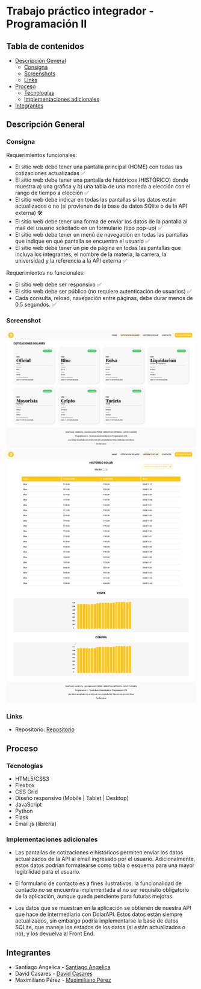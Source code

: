 # Trabajo práctico integrador - Programación II

## Tabla de contenidos

- [Descripción General](#descripcion-general)
  - [Consigna](#consigna)
  - [Screenshots](#screenshots)
  - [Links](#links)
- [Proceso](#proceso)
  - [Tecnologías](#tecnologias)
  - [Implementaciones adicionales](#implementaciones-adicionales)
- [Integrantes](#integrantes)

## Descripción General

### Consigna

Requerimientos funcionales:

- El sitio web debe tener una pantalla principal (HOME) con todas las cotizaciones actualizadas ✅
- El sitio web debe tener una pantalla de históricos (HISTÓRICO) donde muestra a) una gráfica y b) una tabla de una moneda a elección con el rango de tiempo a elección ✅
- El sitio web debe indicar en todas las pantallas si los datos están actualizados o no (si provienen de la base de datos SQlite o de la API externa) 🛠
- El sitio web debe tener una forma de enviar los datos de la pantalla al mail del usuario solicitado en un formulario (tipo pop-up) ✅
- El sitio web debe tener un menú de navegación en todas las pantallas que indique en qué pantalla se encuentra el usuario ✅
- El sitio web debe tener un pie de página en todas las pantallas que incluya los integrantes, el nombre de la materia, la carrera, la universidad y la referencia a la API externa ✅

Requerimientos no funcionales:

- El sitio web debe ser responsivo ✅
- El sitio web debe ser público (no requiere autenticación de usuarios) ✅
- Cada consulta, reload, navegación entre páginas, debe durar menos de 0.5 segundos. ✅

### Screenshot

![desktop-cotizaciones](public/assets/screenshots/cotizaciones_desktop.png)
![desktop-historico](public/assets/screenshots/historico_desktop.png)

### Links

- Repositorio: [Repositorio](https://github.com/SantiAngelica/TPFinal-PROGRAMACION-22-)

## Proceso

### Tecnologías

- HTML5/CSS3
- Flexbox
- CSS Grid
- Diseño responsivo (Mobile | Tablet | Desktop)
- JavaScript
- Python
- Flask
- Email.js (librería)

### Implementaciones adicionales

- Las pantallas de cotizaciones e históricos permiten envíar los datos actualizados de la API al email ingresado por el usuario. Adicionalmente, estos datos podrían formatearse como tabla o esquema para una mayor legibilidad para el usuario.

- El formulario de contacto es a fines ilustrativos: la funcionalidad de contacto no se encuentra implementada al no ser requisito obligatorio de la aplicación, aunque queda pendiente para futuras mejoras.

- Los datos que se muestran en la aplicación se obtienen de nuestra API que hace de intermediario con DolarAPI. Estos datos están siempre actualizados, sin embargo podría implementarse la base de datos SQLite, que maneje los estados de los datos (si están actualizados o no), y los devuelva al Front End.

## Integrantes

- Santiago Angelica - [Santiago Angelica](https://github.com/SantiAngelica)
- David Casares - [David Casares](https://github.com/DavidCasares-vg)
- Maximiliano Pérez - [Maximiliano Pérez](https://github.com/MaximilianoLeonel23)
